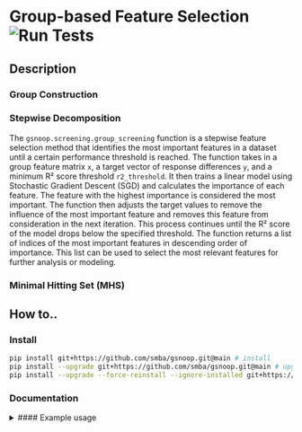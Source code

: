 # Group-based Feature Selection ![Run Tests](https://github.com/smba/gsnoop/actions/workflows/test.yml/badge.svg)

## Description

### Group Construction

### Stepwise Decomposition
The `gsnoop.screening.group_screening` function is a stepwise feature selection method that identifies the most important features in a dataset until a certain performance threshold is reached.  The function takes in a group feature matrix `x`, a target vector of response differences `y`, and a minimum R² score threshold `r2_threshold`. It then trains a linear model using Stochastic Gradient Descent (SGD) and calculates the importance of each feature. The feature with the highest importance is considered the most important.  The function then adjusts the target values to remove the influence of the most important feature and removes this feature from consideration in the next iteration. This process continues until the R² score of the model drops below the specified threshold. The function returns a list of indices of the most important features in descending order of importance. This list can be used to select the most relevant features for further analysis or modeling.

### Minimal Hitting Set (MHS)

## How to..

### Install
```bash
pip install git+https://github.com/smba/gsnoop.git@main # install 
pip install --upgrade git+https://github.com/smba/gsnoop.git@main # upgrade
pip install --upgrade --force-reinstall --ignore-installed git+https://github.com/smba/gsnoop.git@main # alles neu
```

### Documentation
<details>
  <summary>#### Example usage</summary>
  
  ```python
import numpy as np

from gsnoop.util import diff_transform, xor_transform
from gsnoop.screening import group_screening
from gsnoop.causal import find_hitting_set

np.random.seed(1)

# Specify problem space
n_features = 50
n_configs = 100

# Specify simple performance oracle
func = lambda x: x[0] * x[1] * 123 + x[3] * 45 + x[4] * x[5] * 67 + 0.01

# Draw random sample, compute performance
x = np.random.choice(2, size=(n_configs, n_features))
y = np.array(list(map(func, x)))

# Perform stepwise 'group screening'
x_, y_ = diff_transform(x, y)
group_options = group_screening(x_, y_)

# print(group_options)
# > [0, 1, 2, 3, 4, 5]

# Perform causal group screening
x_, y_ = xor_transform(x, y)
causal_options = find_hitting_set(x_, y_)

# print(causal_options)
# > [0, 1, 2, 3, 4, 5]
```

</details>


